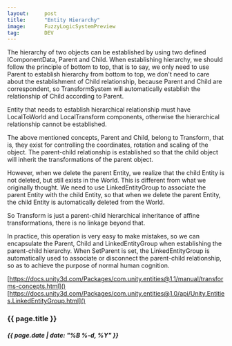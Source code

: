 ```yaml
---
layout:     post
title:      "Entity Hierarchy"
image:      FuzzyLogicSystemPreview
tag:        DEV
---
```


The hierarchy of two objects can be established by using two defined IComponentData, Parent and Child. When establishing hierarchy, we should follow the principle of bottom to top, that is to say, we only need to use Parent to establish hierarchy from bottom to top, we don't need to care about the establishment of Child relationship, because Parent and Child are correspondent, so TransformSystem will automatically establish the relationship of Child according to Parent.<!--more-->

Entity that needs to establish hierarchical relationship must have LocalToWorld and LocalTransform components, otherwise the hierarchical relationship cannot be established.

The above mentioned concepts, Parent and Child, belong to Transform, that is, they exist for controlling the coordinates, rotation and scaling of the object. The parent-child relationship is established so that the child object will inherit the transformations of the parent object.

However, when we delete the parent Entity, we realize that the child Entity is not deleted, but still exists in the World. This is different from what we originally thought. We need to use LinkedEntityGroup to associate the parent Entity with the child Entity, so that when we delete the parent Entity, the child Entity is automatically deleted from the World.

So Transform is just a parent-child hierarchical inheritance of affine transformations, there is no linkage beyond that.

In practice, this operation is very easy to make mistakes, so we can encapsulate the Parent, Child and LinkedEntityGroup when establishing the parent-child hierarchy. When SetParent is set, the LinkedEntityGroup is automatically used to associate or disconnect the parent-child relationship, so as to achieve the purpose of normal human cognition.

[https://docs.unity3d.com/Packages/com.unity.entities@1.1/manual/transforms-concepts.html]()
[https://docs.unity3d.com/Packages/com.unity.entities@1.0/api/Unity.Entities.LinkedEntityGroup.html]() 

<h3>{{ page.title }}</h3>
<h5>{{ page.date | date: "%B %-d, %Y" }}</h5>

